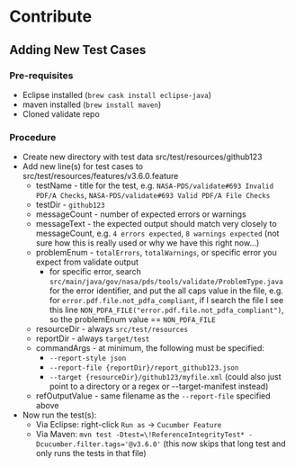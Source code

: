 # Contribute

## Adding New Test Cases

### Pre-requisites
* Eclipse installed (`brew cask install eclipse-java`)
* maven installed (`brew install maven`)
* Cloned validate repo

### Procedure
* Create new directory with test data src/test/resources/github123
* Add new line(s) for test cases to src/test/resources/features/v3.6.0.feature
  * testName - title for the test, e.g. `NASA-PDS/validate#693 Invalid PDF/A Checks`, `NASA-PDS/validate#693 Valid PDF/A File Checks`
  * testDir - `github123`
  * messageCount - number of expected errors or warnings 
  * messageText - the expected output should match very closely to messageCount, e.g. `4 errors expected`, `8 warnings expected` (not sure how this is really used or why we have this right now...)
  * problemEnum - `totalErrors`, `totalWarnings`, or specific error you expect from validate output
    * for specific error, search `src/main/java/gov/nasa/pds/tools/validate/ProblemType.java` for the error identifier, and put the all caps value in the file, e.g. for `error.pdf.file.not_pdfa_compliant`, if I search the file I see this line `NON_PDFA_FILE("error.pdf.file.not_pdfa_compliant")`, so the problemEnum value == `NON_PDFA_FILE`
  * resourceDir - always `src/test/resources`
  * reportDir - always `target/test`
  * commandArgs - at minimum, the following must be specified: 
    * `--report-style json`
    * `--report-file {reportDir}/report_github123.json`
    * `--target {resourceDir}/github123/myfile.xml`  (could also just point to a directory or a regex or --target-manifest instead)
  * refOutputValue - same filename as the `--report-file` specified above
* Now run the test(s):
  * Via Eclipse: right-click `Run as` -> `Cucumber Feature`
  * Via Maven: `mvn test -Dtest=\!ReferenceIntegrityTest* -Dcucumber.filter.tags='@v3.6.0'`  (this now skips that long test and only runs the tests in that file)
